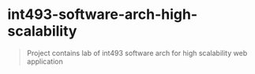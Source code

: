 # int493-software-arch-high-scalability

> Project contains lab of int493 software arch for high scalability web application



